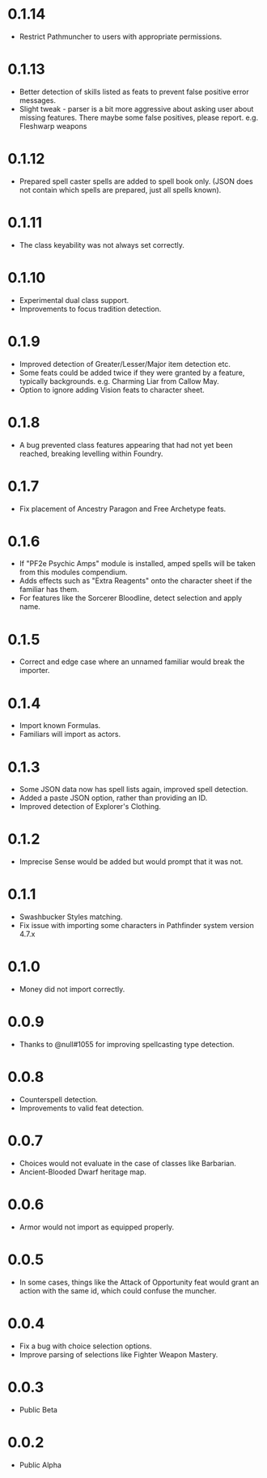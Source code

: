 # 0.1.14

- Restrict Pathmuncher to users with appropriate permissions.

# 0.1.13

- Better detection of skills listed as feats to prevent false positive error messages.
- Slight tweak - parser is a bit more aggressive about asking user about missing features. There maybe some false positives, please report. e.g. Fleshwarp weapons

# 0.1.12

- Prepared spell caster spells are added to spell book only. (JSON does not contain which spells are prepared, just all spells known).


# 0.1.11

- The class keyability was not always set correctly.

# 0.1.10

- Experimental dual class support.
- Improvements to focus tradition detection.

# 0.1.9

- Improved detection of Greater/Lesser/Major item detection etc.
- Some feats could be added twice if they were granted by a feature, typically backgrounds. e.g. Charming Liar from Callow May.
- Option to ignore adding Vision feats to character sheet.

# 0.1.8

- A bug prevented class features appearing that had not yet been reached, breaking levelling within Foundry.

# 0.1.7

- Fix placement of Ancestry Paragon and Free Archetype feats.

# 0.1.6

- If "PF2e Psychic Amps" module is installed, amped spells will be taken from this modules compendium.
- Adds effects such as "Extra Reagents" onto the character sheet if the familiar has them.
- For features like the Sorcerer Bloodline, detect selection and apply name.

# 0.1.5

- Correct and edge case where an unnamed familiar would break the importer.

# 0.1.4

- Import known Formulas.
- Familiars will import as actors.

# 0.1.3

- Some JSON data now has spell lists again, improved spell detection.
- Added a paste JSON option, rather than providing an ID.
- Improved detection of Explorer's Clothing.

# 0.1.2

- Imprecise Sense would be added but would prompt that it was not.

# 0.1.1

- Swashbucker Styles matching.
- Fix issue with importing some characters in Pathfinder system version 4.7.x

# 0.1.0

- Money did not import correctly.

# 0.0.9

- Thanks to @null#1055 for improving spellcasting type detection.

# 0.0.8

- Counterspell detection.
- Improvements to valid feat detection.

# 0.0.7

- Choices would not evaluate in the case of classes like Barbarian.
- Ancient-Blooded Dwarf heritage map.

# 0.0.6

- Armor would not import as equipped properly.

# 0.0.5

- In some cases, things like the Attack of Opportunity feat would grant an action with the same id, which could confuse the muncher.

# 0.0.4

- Fix a bug with choice selection options.
- Improve parsing of selections like Fighter Weapon Mastery.

# 0.0.3

- Public Beta

# 0.0.2

- Public Alpha
